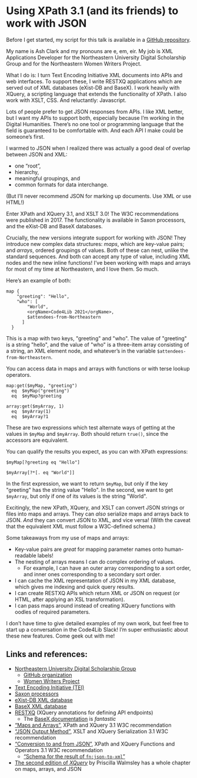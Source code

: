 <title>Using XPath 3.1 (and its friends) to work with JSON</title>

# Using XPath 3.1 (and its friends) to work with JSON

Before I get started, my script for this talk is available in a [GitHub repository](https://github.com/amclark42/code4lib_xpath-to-work-with-json).

My name is Ash Clark and my pronouns are e, em, eir. My job is XML Applications Developer for the Northeastern University Digital Scholarship Group and for the Northeastern Women Writers Project.

What I do is: I turn Text Encoding Initiative XML documents into APIs and web interfaces. To support these, I write RESTXQ applications which are served out of XML databases (eXist-DB and BaseX). I work heavily with XQuery, a scripting language that extends the functionality of XPath. I also work with XSLT, CSS. And reluctantly: Javascript.

Lots of people prefer to get JSON responses from APIs. I like XML better, but I want my APIs to support both, especially because I’m working in the Digital Humanities. There’s no one tool or programming language that the field is guaranteed to be comfortable with. And each API I make could be someone’s first.

I warmed to JSON when I realized there was actually a good deal of overlap between JSON and XML:

* one “root”,
* hierarchy,
* meaningful groupings, and
* common formats for data interchange.

(But I’ll never recommend JSON for marking up documents. Use XML or use HTML!)

Enter XPath and XQuery 3.1, and XSLT 3.0! The W3C recommendations were published in 2017. The functionality is available in Saxon processors, and the eXist-DB and BaseX databases.

Crucially, the new versions integrate support for working with JSON! They introduce new complex data structures: *maps*, which are key-value pairs; and *arrays*, ordered groupings of values. Both of these can nest, unlike the standard sequences. And both can accept any type of value, including XML nodes and the new inline functions! I’ve been working with maps and arrays for most of my time at Northeastern, and I love them. So much.

Here’s an example of both:
```
map {
    "greeting": "Hello",
    "who": [
        "World",
        <orgName>Code4Lib 2021</orgName>,
        $attendees-from-Northeastern
      ]
  }
```
This is a map with two keys, "greeting" and "who". The value of "greeting" is a string "hello", and the value of "who" is a three-item array consisting of a string, an XML element node, and whatever’s in the variable `$attendees-from-Northeastern`.

You can access data in maps and arrays with functions or with terse lookup operators.
```
map:get($myMap, "greeting")
  eq  $myMap("greeting")
  eq  $myMap?greeting

array:get($myArray, 1)
  eq  $myArray(1)
  eq  $myArray?1
```
These are two expressions which test alternate ways of getting at the values in `$myMap` and `$myArray`. Both should return `true()`, since the accessors are equivalent.

You can qualify the results you expect, as you can with XPath expressions:
```
$myMap[?greeting eq "Hello"]

$myArray[?*[. eq "World"]]
```
In the first expression, we want to return `$myMap`, but only if the key "greeting" has the string value "Hello". In the second, we want to get `$myArray`, but only if one of its values is the string "World".

Excitingly, the new XPath, XQuery, and XSLT can convert JSON strings or files into maps and arrays. They can *also* serialize maps and arrays back to JSON. *And* they can convert JSON to XML, and vice versa! (With the caveat that the equivalent XML must follow a W3C-defined schema.)

Some takeaways from my use of maps and arrays:

* Key-value pairs are *great* for mapping parameter names onto human-readable labels!
* The nesting of arrays means I can do complex ordering of values.
  * For example, I can have an outer array corresponding to a sort order, and inner ones corresponding to a secondary sort order.
* I can cache the XML representation of JSON in my XML database, which gives me indexing and quick query results.
* I can create RESTXQ APIs which return XML or JSON on request (or HTML, after applying an XSL transformation).
* I can pass maps around instead of creating XQuery functions with oodles of required parameters.

I don’t have time to give detailed examples of my own work, but feel free to start up a conversation in the Code4Lib Slack! I’m super enthusiastic about these new features. Come geek out with me!


## Links and references:

* [Northeastern University Digital Scholarship Group](https://dsg.northeastern.edu/)
  * [GitHub organization](https://github.com/NEU-DSG)
  * [Women Writers Project](https://wwp.northeastern.edu/)
* [Text Encoding Initiative (TEI)](https://tei-c.org/)
* [Saxon processors](https://www.saxonica.com/welcome/welcome.xml)
* [eXist-DB XML database](http://exist-db.org/exist/apps/homepage/index.html)
* [BaseX XML database](https://basex.org/)
* [RESTXQ](http://exquery.github.io/exquery/exquery-restxq-specification/restxq-1.0-specification.html) (XQuery annotations for defining API endpoints)
  * The [BaseX documentation](https://docs.basex.org/wiki/RESTXQ) is *fantastic*
* [“Maps and Arrays”](https://www.w3.org/TR/xpath-31/#id-maps-and-arrays), XPath and XQuery 3.1 W3C recommendation
* [“JSON Output Method”](https://www.w3.org/TR/xslt-xquery-serialization-31/#json-output), XSLT and XQuery Serialization 3.1 W3C recommendation
* [“Conversion to and from JSON”](https://www.w3.org/TR/xpath-functions-31/#json), XPath and XQuery Functions and Operators 3.1 W3C recommendation
  * [“Schema for the result of `fn:json-to-xml`”](https://www.w3.org/TR/xpath-functions-31/#schema-for-json)
* [The second edition of *XQuery*](https://www.oreilly.com/library/view/xquery-2nd-edition/9781491915080/) by Priscilla Walmsley has a whole chapter on maps, arrays, and JSON
